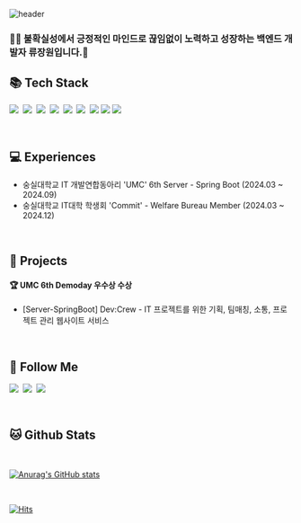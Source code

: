 <div align="left">

![header](https://capsule-render.vercel.app/api?type=waving&color=gradient&height=210&section=header&text=JangWon%20Ryu&fontColor=000000&fontSize=70&fontAlign=50&fontAlignY=32&desc=%20&descSize=25&descAlign=75&descAlignY=55)

### 👨‍💻 불확실성에서 긍정적인 마인드로 끊임없이 노력하고 성장하는 백엔드 개발자 류장원입니다.👋
  
   
## 📚 Tech Stack 
<p align="left">
  <img src="https://img.shields.io/badge/Java-007396?style=flat-square&logo=Conda-Forge&logoColor=white"/>&nbsp;
  <img src="https://img.shields.io/badge/Spring-6DB33F?style=flat-square&logo=Spring&logoColor=white"/>&nbsp;
  <img src="https://img.shields.io/badge/SpringBoot-6DB33F?style=flat-square&logo=SpringBoot&logoColor=white"/>&nbsp;
  <img src="https://img.shields.io/badge/C-00599C?style=flat-square&logo=c%2B%2B&logoColor=white"/>&nbsp;
  <img src="https://img.shields.io/badge/Python-3776AB?style=flat-square&logo=Python&logoColor=white"/>&nbsp;
  <img src="https://img.shields.io/badge/Postman-FF6C37?style=flat-square&logo=Postman&logoColor=white"/>&nbsp;
  <img src="https://img.shields.io/badge/Swagger-85EA2D?style=flat-square&logo=swagger&logoColor=white"/>
  <img src="https://img.shields.io/badge/Amazon EC2-FF9900?style=flat-square&logo=Amazon EC2&logoColor=white"/>
  <img src="https://img.shields.io/badge/Amazon S3-569A31?style=flat-square&logo=Amazon S3&logoColor=white"/>
</p>

<br>

## 💻 Experiences
- 숭실대학교 IT 개발연합동아리 'UMC' 6th Server - Spring Boot (2024.03 ~ 2024.09)
- 숭실대학교 IT대학 학생회 'Commit' - Welfare Bureau Member (2024.03 ~ 2024.12)

 
<br>

## 💫 Projects
#### 🏆 UMC 6th Demoday 우수상 수상
- [Server-SpringBoot] Dev:Crew - IT 프로젝트를 위한 기획, 팀매칭, 소통, 프로젝트 관리 웹사이트 서비스



<br>

## 🔎 Follow Me 
<p align="left">
  <a href="https://velog.io/@jangwon/posts"><img src="https://img.shields.io/badge/Velog-20C997?style=flat-square&logo=Velog&logoColor=white"></a>&nbsp
  <a href="https://eggplant-rain-8d0.notion.site/1dd29143b8f9437183bac78cd7a9c1c9?pvs=74"><img src="https://img.shields.io/badge/Portfolio-000000?style=flat-square&logo=Notion&logoColor=white"/></a>&nbsp
  <a href="https://www.instagram.com/j.circle_r/"><img src="https://img.shields.io/badge/Instagram-E4405F?style=flat-square&logo=Instagram&logoColor=white"/></a>
</p>
<br>

## 🐱 Github Stats
<br>

[![Anurag's GitHub stats](https://github-readme-stats.vercel.app/api?username=Jangwon0319&hide_title=true&show_icons=true&include_all_commits=true&disable_animations=true&theme=vue)](https://github.com/anuraghazra/github-readme-stats) 

<br>

[![Hits](https://hits.seeyoufarm.com/api/count/incr/badge.svg?url=https%3A%2F%2Fgithub.com%2FJangwon0319&count_bg=%23E9CEC4&title_bg=%23D992E3&icon=&icon_color=%23E7E7E7&title=hits&edge_flat=false)](https://hits.seeyoufarm.com)

</div>








